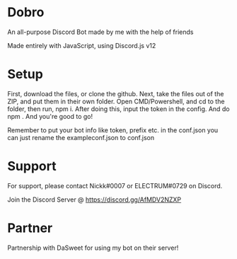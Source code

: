 # Dobro

An all-purpose Discord Bot made by me with the help of friends

Made entirely with JavaScript, using Discord.js v12

# Setup

First, download the files, or clone the github.
Next, take the files out of the ZIP, and put them in their own folder.
Open CMD/Powershell, and cd to the folder, then run, npm i.
After doing this, input the token in the config. And do npm .
And you're good to go!

Remember to put your bot info like token, prefix etc. in the conf.json
you can just rename the exampleconf.json to conf.json

# Support

For support, please contact Nickk#0007 or ELECTRUM#0729 on Discord.

Join the Discord Server @ https://discord.gg/AfMDV2NZXP

# Partner

Partnership with DaSweet for using my bot on their server!
